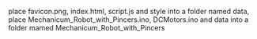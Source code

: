 place favicon.png, index.html, script.js and style into a folder named data,
place Mechanicum_Robot_with_Pincers.ino, DCMotors.ino and data into a folder mamed Mechanicum_Robot_with_Pincers
